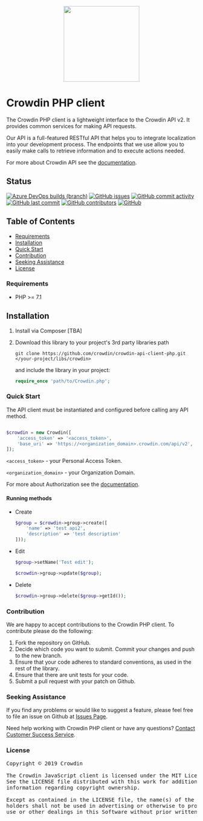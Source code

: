[<p align="center"><img src="https://support.crowdin.com/assets/logos/crowdin-dark-symbol.png" data-canonical-src="https://support.crowdin.com/assets/logos/crowdin-dark-symbol.png" width="200" height="200" align="center"/></p>](https://crowdin.com)

# Crowdin PHP client

The Crowdin PHP client is a lightweight interface to the Crowdin API v2. It provides common services for making API requests.

Our API is a full-featured RESTful API that helps you to integrate localization into your development process. The endpoints that we use allow you to easily make calls to retrieve information and to execute actions needed.

For more about Crowdin API see the [documentation](https://support.crowdin.com/enterprise/api/).

## Status

[![Azure DevOps builds (branch)](https://img.shields.io/azure-devops/build/crowdin/crowdin-api-client-php/15/master?logo=azure-pipelines)](https://dev.azure.com/crowdin/crowdin-api-client-php/_build/latest?definitionId=15&branchName=master)
[![GitHub issues](https://img.shields.io/github/issues/crowdin/crowdin-api-client-php)](https://github.com/crowdin/crowdin-api-client-php/issues)
[![GitHub commit activity](https://img.shields.io/github/commit-activity/m/crowdin/crowdin-api-client-php)](https://github.com/crowdin/crowdin-api-client-php/graphs/commit-activity)
[![GitHub last commit](https://img.shields.io/github/last-commit/crowdin/crowdin-api-client-php)](https://github.com/crowdin/crowdin-api-client-php/commits/master)
[![GitHub contributors](https://img.shields.io/github/contributors/crowdin/crowdin-api-client-php)](https://github.com/crowdin/crowdin-api-client-php/graphs/contributors)
[![GitHub](https://img.shields.io/github/license/crowdin/crowdin-api-client-php)](https://github.com/crowdin/crowdin-api-client-php/blob/master/LICENSE)

## Table of Contents
* [Requirements](#requirements)
* [Installation](#installation)
* [Quick Start](#quick-start)
* [Contribution](#contribution)
* [Seeking Assistance](#seeking-assistance)
* [License](#license)

### Requirements

* PHP >= 7.1

## Installation

1. Install via Composer [TBA]
2. Download this library to your project's 3rd party libraries path

    ```
    git clone https://github.com/crowdin/crowdin-api-client-php.git </your-project/libs/crowdin>
    ```

    and include the library in your project:

    ```php
    require_once 'path/to/Crowdin.php';
    ```

### Quick Start

The API client must be instantiated and configured before calling any API method.

```php

$crowdin = new Crowdin([
    'access_token' => '<access_token>',
    'base_uri' => 'https://<organization_domain>.crowdin.com/api/v2',
]);
```

`<access_token>` - your Personal Access Token.

`<organization_domain>` - your Organization Domain.

For more about Authorization see the [documentation](https://support.crowdin.com/enterprise/api/#section/Introduction/Authorization).

#### Running methods

* Create
    ```php
    $group = $crowdin->group->create([
        'name' => 'test api2',
        'description' => 'test description'
    ]));
    ```

* Edit
    ```php
    $group->setName('Test edit');

    $crowdin->group->update($group);
    ```

* Delete
    ```php
    $crowdin->group->delete($group->getId());
    ```

### Contribution
We are happy to accept contributions to the Crowdin PHP client. To contribute please do the following:
1. Fork the repository on GitHub.
2. Decide which code you want to submit. Commit your changes and push to the new branch.
3. Ensure that your code adheres to standard conventions, as used in the rest of the library.
4. Ensure that there are unit tests for your code.
5. Submit a pull request with your patch on Github.

### Seeking Assistance
If you find any problems or would like to suggest a feature, please feel free to file an issue on Github at [Issues Page](https://github.com/crowdin/crowdin-api-client-php/issues).

Need help working with Crowdin PHP client or have any questions?
[Contact Customer Success Service](https://crowdin.com/contacts).

### License
<pre>
Copyright © 2019 Crowdin

The Crowdin JavaScript client is licensed under the MIT License.
See the LICENSE file distributed with this work for additional
information regarding copyright ownership.

Except as contained in the LICENSE file, the name(s) of the above copyright
holders shall not be used in advertising or otherwise to promote the sale,
use or other dealings in this Software without prior written authorization.
</pre>
